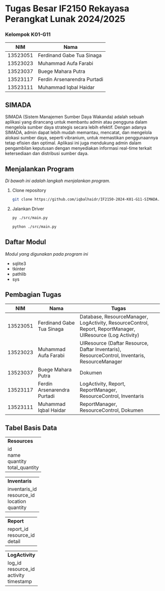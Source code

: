 # Tugas Besar IF2150 Rekayasa Perangkat Lunak 2024/2025

### Kelompok K01-G11
| NIM      | Nama                            |
| -------- | ------------------------------- |
| 13523051 | Ferdinand Gabe Tua Sinaga       |
| 13523023 | Muhammad Aufa Farabi            |
| 13523037 | Buege Mahara Putra              |
| 13523117 | Ferdin Arsenarendra Purtadi     |
| 13523111 | Muhammad Iqbal Haidar           |

## SIMADA

SIMADA (Sistem Manajemen Sumber Daya Wakanda) adalah sebuah aplikasi yang dirancang untuk membantu admin atau pengguna dalam mengelola sumber daya strategis secara lebih efektif. Dengan adanya SIMADA, admin dapat lebih mudah memantau, mencatat, dan mengelola alokasi sumber daya, seperti vibranium, untuk memastikan penggunaannya tetap efisien dan optimal. Aplikasi ini juga mendukung admin dalam pengambilan keputusan dengan menyediakan informasi real-time terkait ketersediaan dan distribusi sumber daya.

## Menjalankan Program

_Di bawah ini adalah langkah menjalankan program._

1. Clone repository
   ```sh
   git clone https://github.com/iqbalhaidr/IF2150-2024-K01-G11-SIMADA.git
   ```
2. Jalankan Driver
   ```sh
   py ./src/main.py
   ```
   ```sh
   python ./src/main.py
   ```

## Daftar Modul

_Modul yang digunakan pada program ini_

- sqlite3
- tkinter
- pathlib
- sys

## Pembagian Tugas
| NIM      | Nama                            | Tugas                                                                                                        |
| -------- | ------------------------------- | ------------------------------------------------------------------------------------------------------------ |
| 13523051 | Ferdinand Gabe Tua Sinaga       | Database, ResourceManager, LogActivity, ResourceControl, Report, ReportManager, UIResource (Log Activity)    |
| 13523023 | Muhammad Aufa Farabi            | UIResource (Daftar Resource, Daftar Inventaris), ResourceControl, Inventaris, ResourceManager                |
| 13523037 | Buege Mahara Putra              | Dokumen                                                                                                      |
| 13523117 | Ferdin Arsenarendra Purtadi     | LogActivity, Report, ReportManager, ResourceControl, Inventaris                                              |
| 13523111 | Muhammad Iqbal Haidar           | ReportManager, ResourceControl, Dokumen                                                                      |

## Tabel Basis Data
<table border="0" style="border-collapse: collapse; text-align: left;">
  <tr>
    <td><b>Resources</b></td>
  </tr>
  <tr>
    <td>
      id<br>
      name<br>
      quantity<br>
      total_quantity<br>
    </td>
  </tr>
</table>

<table border="0" style="border-collapse: collapse; text-align: left;">
  <tr>
    <td><b>Inventaris</b></td>
  </tr>
  <tr>
    <td>
      inventaris_id<br>
      resource_id<br>
      location<br>
      quantity<br>
    </td>
  </tr>
</table>

<table border="0" style="border-collapse: collapse; text-align: left;">
  <tr>
    <td><b>Report</b></td>
  </tr>
  <tr>
    <td>
      report_id<br>
      resource_id<br>
      detail<br>
    </td>
  </tr>
</table>

<table border="0" style="border-collapse: collapse; text-align: left;">
  <tr>
    <td><b>LogActivity</b></td>
  </tr>
  <tr>
    <td>
      log_id<br>
      resource_id<br>
      activity<br>
      timestamp<br>
    </td>
  </tr>
</table>
